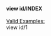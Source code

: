 <!-- markdownlint-disable-file first-line-h1 -->
<b>view id/INDEX</b><br><br><u>Valid Examples:</u><br>view id/1
